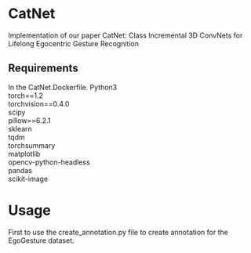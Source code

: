 # CatNet
Implementation of our paper CatNet: Class Incremental 3D ConvNets for Lifelong Egocentric Gesture Recognition
## Requirements
In the CatNet.Dockerfile.
Python3\
torch==1.2\
torchvision==0.4.0\
scipy\
pillow==6.2.1\
sklearn\
tqdm\
torchsummary\
matplotlib\
opencv-python-headless\
pandas\
scikit-image
# Usage
First to use the create_annotation.py file to create annotation for the EgoGesture dataset.
